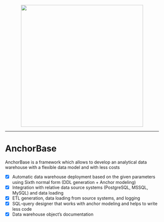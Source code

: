 <p align="center">
<img width="400" src="https://user-images.githubusercontent.com/57846789/146906105-443f8e0d-b9a9-49c3-b96e-12dc814c983f.png"/>
</p>

---

# AnchorBase
AnchorBase is a framework which allows to develop an analytical data warehouse with a flexible data model and with less costs

- [x] Automatic data warehouse deployment based on the given parameters using Sixth normal form (DDL generation + Anchor modeling)
- [x] Integration with relative data source systems (PostgreSQL, MSSQL, MySQL) and data loading
- [x] ETL generation, data loading from source systems, and logging
- [x] SQL-query designer that works with anchor modeling and helps to write less code
- [x] Data warehouse object’s documentation
